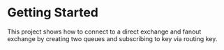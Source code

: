 # Getting Started

This project shows how to connect to a direct exchange and fanout exchange by creating two queues and subscribing to key via routing key.
